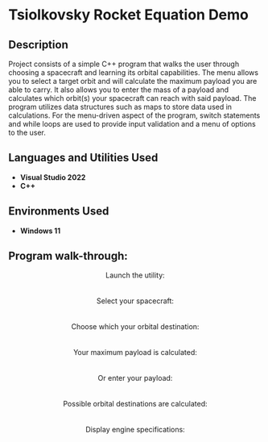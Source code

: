 <h1>Tsiolkovsky Rocket Equation Demo</h1>

<h2>Description</h2>
Project consists of a simple C++ program that walks the user through choosing a spacecraft and learning its orbital capabilities. The menu allows you to select a target orbit and will calculate the maximum payload you are able to carry. It also allows you to enter the mass of a payload and calculates which orbit(s) your spacecraft can reach with said payload. The program utilizes data structures such as maps to store data used in calculations. For the menu-driven aspect of the program, switch statements and while loops are used to provide input validation and a menu of options to the user.

<br />


<h2>Languages and Utilities Used</h2>

- <b>Visual Studio 2022</b> 
- <b>C++</b>

<h2>Environments Used </h2>

- <b>Windows 11</b> 

<h2>Program walk-through:</h2>

<p align="center">
Launch the utility: <br/>

<br />
<br />
Select your spacecraft:  <br/>

<br />
<br />
Choose which your orbital destination: <br/>

<br />
<br />
Your maximum payload is calculated:  <br/>

<br />
<br />
Or enter your payload:  <br/>

<br />
<br />
Possible orbital destinations are calculated:  <br/>

<br />
<br />
Display engine specifications:  <br/>

</p>
